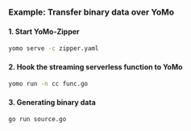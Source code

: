 ### Example: Transfer binary data over YoMo

#### 1. Start YoMo-Zipper

```bash
yomo serve -c zipper.yaml
```

#### 2. Hook the streaming serverless function to YoMo

```bash
yomo run -n cc func.go
```

#### 3. Generating binary data

```bash
go run source.go
```